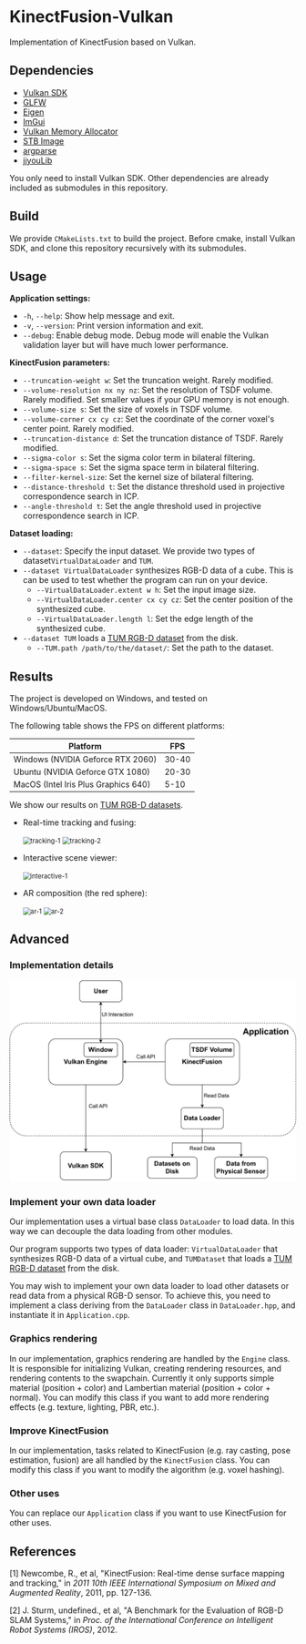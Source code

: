 # KinectFusion-Vulkan
Implementation of KinectFusion based on Vulkan.

## Dependencies

- [Vulkan SDK](https://www.vulkan.org/)
- [GLFW](https://www.glfw.org/)
- [Eigen](https://eigen.tuxfamily.org/index.php?title=Main_Page)
- [ImGui](https://github.com/ocornut/imgui)
- [Vulkan Memory Allocator](https://github.com/GPUOpen-LibrariesAndSDKs/VulkanMemoryAllocator)
- [STB Image](https://github.com/nothings/stb)
- [argparse](https://github.com/p-ranav/argparse/tree/master)
- [jjyouLib](https://github.com/YJJfish/jjyouLib)

You only need to install Vulkan SDK. Other dependencies are already included as submodules in this repository.

## Build

We provide `CMakeLists.txt` to build the project. Before cmake, install Vulkan SDK, and clone this repository recursively with its submodules.

## Usage

**Application settings:**

- `-h`, `--help`: Show help message and exit.
- `-v`, `--version`: Print version information and exit.
- `--debug`: Enable debug mode. Debug mode will enable the Vulkan validation layer but will have much lower performance.

**KinectFusion parameters:**

- `--truncation-weight w`: Set the truncation weight. Rarely modified.
- `--volume-resolution nx ny nz`: Set the resolution of TSDF volume. Rarely modified. Set smaller values if your GPU memory is not enough.
- `--volume-size s`: Set the size of voxels in TSDF volume.
- `--volume-corner cx cy cz`: Set the coordinate of the corner voxel's center point. Rarely modified.
- `--truncation-distance d`: Set the truncation distance of TSDF. Rarely modified.
- `--sigma-color s`: Set the sigma color term in bilateral filtering.
- `--sigma-space s`: Set the sigma space term in bilateral filtering.
- `--filter-kernel-size`: Set the kernel size of bilateral filtering.
- `--distance-threshold t`: Set the distance threshold used in projective correspondence search in ICP.
- `--angle-threshold t`: Set the angle threshold used in projective correspondence search in ICP.

**Dataset loading:**

- `--dataset`: Specify the input dataset. We provide two types of dataset`VirtualDataLoader` and `TUM`.
- `--dataset VirtualDataLoader` synthesizes RGB-D data of a cube. This is can be used to test whether the program can run on your device.
  - `--VirtualDataLoader.extent w h`: Set the input image size.
  - `--VirtualDataLoader.center cx cy cz`: Set the center position of the synthesized cube.
  - `--VirtualDataLoader.length l`: Set the edge length of the synthesized cube.
- `--dataset TUM` loads a [TUM RGB-D dataset](https://cvg.cit.tum.de/data/datasets/rgbd-dataset/download) from the disk.
  - `--TUM.path /path/to/the/dataset/`: Set the path to the dataset.

## Results

The project is developed on Windows, and tested on Windows/Ubuntu/MacOS.

The following table shows the FPS on different platforms:

| Platform                             | FPS   |
| ------------------------------------ | ----- |
| Windows (NVIDIA Geforce RTX 2060)    | 30-40 |
| Ubuntu (NVIDIA Geforce GTX 1080)     | 20-30 |
| MacOS (Intel Iris Plus Graphics 640) | 5-10  |

We show our results on [TUM RGB-D datasets](https://cvg.cit.tum.de/data/datasets/rgbd-dataset/download).

- Real-time tracking and fusing:

  <img src="./images/tracking-1.gif" alt="tracking-1" style="zoom:80%;" width=600px/>

  <img src="./images/tracking-2.gif" alt="tracking-2" style="zoom:80%;" width=600px/>

- Interactive scene viewer:

  <img src="./images/interactive-1.gif" alt="interactive-1" style="zoom:80%;" width=600px/>

- AR composition (the red sphere):

  <img src="./images/ar-1.gif" alt="ar-1" style="zoom:80%;" width=600px/>

  <img src="./images/ar-2.gif" alt="ar-2" style="zoom:80%;" width=600px/>

## Advanced

### Implementation details

<img src="./images/overview.png" alt="overview" style="zoom:50%;" />

### Implement your own data loader

Our implementation uses a virtual base class `DataLoader` to load data. In this way we can decouple the data loading from other modules.

Our program supports two types of data loader: `VirtualDataLoader` that synthesizes RGB-D data of a virtual cube, and `TUMDataset` that loads a [TUM RGB-D dataset](https://cvg.cit.tum.de/data/datasets/rgbd-dataset/download) from the disk.

You may wish to implement your own data loader to load other datasets or read data from a physical RGB-D sensor. To achieve this, you need to implement a class deriving from the `DataLoader` class in `DataLoader.hpp`, and instantiate it in `Application.cpp`.

### Graphics rendering

In our implementation, graphics rendering are handled by the `Engine` class. It is responsible for initializing Vulkan, creating rendering resources, and rendering contents to the swapchain. Currently it only supports simple material (position + color) and Lambertian material (position + color + normal). You can modify this class if you want to add more rendering effects (e.g. texture, lighting, PBR, etc.).

### Improve KinectFusion

In our implementation, tasks related to KinectFusion (e.g. ray casting, pose estimation, fusion) are all handled by the `KinectFusion` class. You can modify this class if you want to modify the algorithm (e.g. voxel hashing).

### Other uses

You can replace our `Application` class if you want to use KinectFusion for other uses.

## References

[1] Newcombe, R., et al, "KinectFusion: Real-time dense surface mapping and tracking," in *2011 10th IEEE International Symposium on Mixed and Augmented Reality*, 2011, pp. 127-136.

[2] J. Sturm, undefined., et al, "A Benchmark for the Evaluation of RGB-D SLAM Systems," in *Proc. of the International Conference on Intelligent Robot Systems (IROS)*, 2012.

